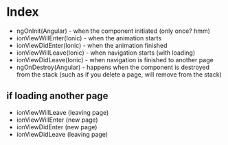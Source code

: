 # Index
- ngOnInit(Angular) - when the component initiated (only once? hmm)
- ionViewWillEnter(Ionic) - when the animation starts
- ionViewDidEnter(Ionic) -  when the animation finished
- ionViewWillLeave(Ionic) - when navigation starts (with loading)
- ionViewDidLeave(Ionic) - when navigation is finished to another page
- ngOnDestroy(Angular) - happens when the component is destroyed from the stack (such as if you delete a page, will remove from the stack)


## if loading another page
- ionViewWillLeave (leaving page)
- ionViewWillEnter (new page)
- ionViewDidEnter (new page)
- ionViewDidLeave (leaving page)